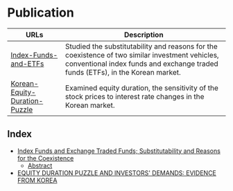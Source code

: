 # Publication


| URLs | Description |
|--------------------------------------------------------------------------------------------------------------|-------------------------------------------------------------------------------------------------------------------------------------------------------------------|
| [Index-Funds-and-ETFs](https://github.com/hsongchoi/Publications/tree/master/Index-Funds-and-ETFs) | Studied the substitutability and reasons for the coexistence of two similar investment vehicles, conventional index funds and exchange traded funds (ETFs), in the Korean market. |
| [Korean-Equity-Duration-Puzzle](https://github.com/hsongchoi/Publications/tree/master/Korean-Equity-Duration-Puzzle) | Examined equity duration, the sensitivity of the stock prices to interest rate changes in the Korean market. |


## Index

* [Index Funds and Exchange Traded Funds; Substitutability and Reasons for the Coexistence](#indexfunds)
    * [Abstract](#abstract)
* [EQUITY DURATION PUZZLE AND INVESTORS' DEMANDS: EVIDENCE FROM KOREA](#equityduration)
